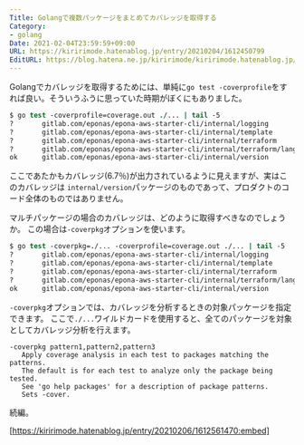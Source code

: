 ```yaml
---
Title: Golangで複数パッケージをまとめてカバレッジを取得する
Category:
- golang
Date: 2021-02-04T23:59:59+09:00
URL: https://kiririmode.hatenablog.jp/entry/20210204/1612450799
EditURL: https://blog.hatena.ne.jp/kiririmode/kiririmode.hatenablog.jp/atom/entry/26006613687856003
---
```


Golangでカバレッジを取得するためには、単純に`go test -coverprofile`をすれば良い。そういうふうに思っていた時期がぼくにもありました。

```tcsh
$ go test -coverprofile=coverage.out ./... | tail -5
?       gitlab.com/eponas/epona-aws-starter-cli/internal/logging        [no test files]
?       gitlab.com/eponas/epona-aws-starter-cli/internal/template       [no test files]
?       gitlab.com/eponas/epona-aws-starter-cli/internal/terraform      [no test files]
?       gitlab.com/eponas/epona-aws-starter-cli/internal/terraform/lang [no test files]
ok      gitlab.com/eponas/epona-aws-starter-cli/internal/version        0.163s  coverage: 6.7% of statements
```

ここであたかもカバレッジ(6.7％)が出力されているように見えますが、実はこのカバレッジは `internal/version`パッケージのものであって、プロダクトのコード全体のものではありません。

マルチパッケージの場合のカバレッジは、どのように取得すべきなのでしょうか。
この場合は`-coverpkg`オプションを使います。

```tcsh
$ go test -coverpkg=./... -coverprofile=coverage.out ./... | tail -5
?       gitlab.com/eponas/epona-aws-starter-cli/internal/logging        [no test files]
?       gitlab.com/eponas/epona-aws-starter-cli/internal/template       [no test files]
?       gitlab.com/eponas/epona-aws-starter-cli/internal/terraform      [no test files]
?       gitlab.com/eponas/epona-aws-starter-cli/internal/terraform/lang [no test files]
ok      gitlab.com/eponas/epona-aws-starter-cli/internal/version        0.296s  coverage: 1.2% of statements in ./...
```

`-coverpkg`オプションでは、カバレッジを分析するときの対象パッケージを指定できます。
ここで`./...`ワイルドカードを使用すると、全てのパッケージを対象としてカバレッジ分析を行えます。

```text
-coverpkg pattern1,pattern2,pattern3
   Apply coverage analysis in each test to packages matching the patterns.
   The default is for each test to analyze only the package being tested.
   See 'go help packages' for a description of package patterns.
   Sets -cover.
```

続編。

[https://kiririmode.hatenablog.jp/entry/20210206/1612561470:embed]
